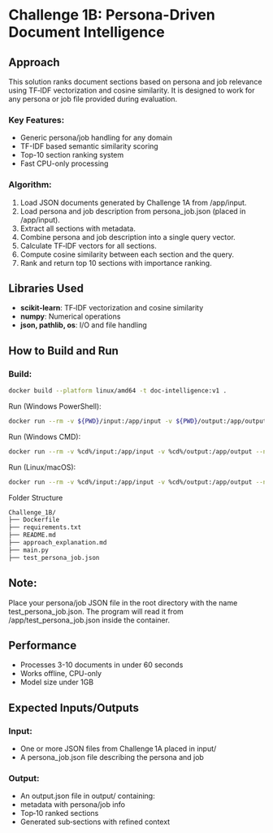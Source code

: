 # Challenge 1B: Persona-Driven Document Intelligence

## Approach
This solution ranks document sections based on persona and job relevance using TF‑IDF vectorization and cosine similarity.
It is designed to work for any persona or job file provided during evaluation.

### Key Features:
- Generic persona/job handling for any domain
- TF-IDF based semantic similarity scoring
- Top-10 section ranking system
- Fast CPU-only processing

### Algorithm:
1. Load JSON documents generated by Challenge 1A from /app/input.
2. Load persona and job description from persona_job.json (placed in /app/input).
3. Extract all sections with metadata.
4. Combine persona and job description into a single query vector.
5. Calculate TF‑IDF vectors for all sections.
6. Compute cosine similarity between each section and the query.
7. Rank and return top 10 sections with importance ranking.

## Libraries Used
- **scikit-learn**: TF‑IDF vectorization and cosine similarity
- **numpy**: Numerical operations
- **json, pathlib, os**: I/O and file handling

## How to Build and Run

### Build:
```bash
docker build --platform linux/amd64 -t doc-intelligence:v1 .
```
Run (Windows PowerShell):
```bash
docker run --rm -v ${PWD}/input:/app/input -v ${PWD}/output:/app/output --network none doc-intelligence:v1
```
Run (Windows CMD):
```bash
docker run --rm -v %cd%/input:/app/input -v %cd%/output:/app/output --network none doc-intelligence:v1
```
Run (Linux/macOS):
```bash
docker run --rm -v %cd%/input:/app/input -v %cd%/output:/app/output --network none doc-intelligence:v1
```
Folder Structure
```bash
Challenge_1B/
├── Dockerfile
├── requirements.txt
├── README.md
├── approach_explanation.md
├── main.py                   
├── test_persona_job.json
```
## Note:
Place your persona/job JSON file in the root directory with the name test_persona_job.json.
The program will read it from /app/test_persona_job.json inside the container.

## Performance
- Processes 3-10 documents in under 60 seconds
- Works offline, CPU-only
- Model size under 1GB

## Expected Inputs/Outputs
### Input:
- One or more JSON files from Challenge 1A placed in input/
- A persona_job.json file describing the persona and job
### Output:
- An output.json file in output/ containing:
- metadata with persona/job info
- Top‑10 ranked sections
- Generated sub‑sections with refined context
